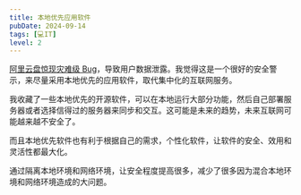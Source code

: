 ```yaml
---
title: 本地优先应用软件
pubDate: 2024-09-14
tags: [💻IT]
level: 2
---
```


[阿里云盘惊现灾难级 Bug]，导致用户数据泄露。我觉得这是一个很好的安全警示，来尽量采用本地优先的应用软件，取代集中化的互联网服务。

我收藏了一些本地优先的开源软件，可以在本地运行大部分功能，然后自己部署服务器或者选择信得过的服务器来同步和交互。这可能是未来的趋势，未来互联网可能越来越不安全了。

而且本地优先软件也有利于根据自己的需求，个性化软件，让软件的安全、效用和灵活性都最大化。

通过隔离本地环境和网络环境，让安全程度提高很多，减少了很多因为混合本地环境和网络环境造成的大问题。

[阿里云盘惊现灾难级 Bug]: https://www.zhihu.com/question/667213540
